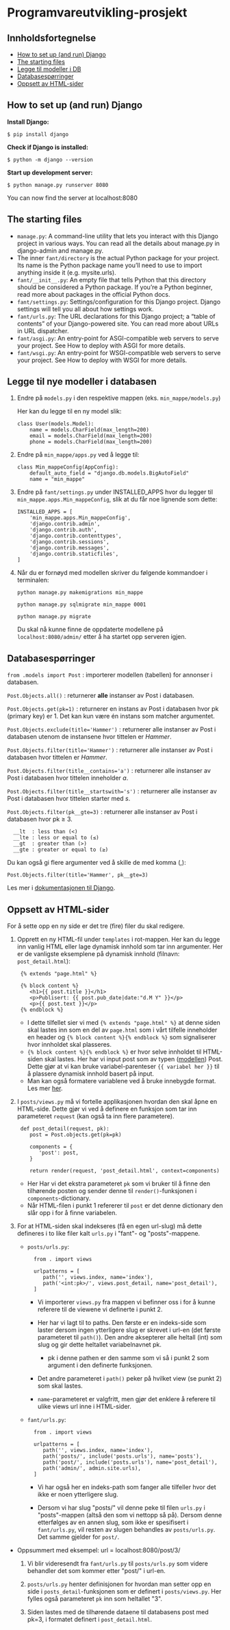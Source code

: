 # Programvareutvikling-prosjekt

## Innholdsfortegnelse

- [How to set up (and run) Django](#how-to-set-up-and-run-django)
- [The starting files](#the-starting-files)
- [Legge til modeller i DB](#legge-til-nye-modeller-i-databasen)
- [Databasespørringer](#databasespørringer)
- [Oppsett av HTML-sider](#oppsett-av-html-sider)

## How to set up (and run) Django

**Install Django:**

`$ pip install django`

**Check if Django is installed:**

`$ python -m django --version`

**Start up development server:**

`$ python manage.py runserver 8080`

You can now find the server at localhost:8080

## The starting files

- `manage.py`: A command-line utility that lets you interact with this Django project in various ways. You can read all the details about manage.py in django-admin and manage.py.
- The inner `fant/directory` is the actual Python package for your project. Its name is the Python package name you’ll need to use to import anything inside it (e.g. mysite.urls).
- `fant/__init__.py`: An empty file that tells Python that this directory should be considered a Python package. If you’re a Python beginner, read more about packages in the official Python docs.
- `fant/settings.py`: Settings/configuration for this Django project. Django settings will tell you all about how settings work.
- `fant/urls.py`: The URL declarations for this Django project; a “table of contents” of your Django-powered site. You can read more about URLs in URL dispatcher.
- `fant/asgi.py`: An entry-point for ASGI-compatible web servers to serve your project. See How to deploy with ASGI for more details.
- `fant/wsgi.py`: An entry-point for WSGI-compatible web servers to serve your project. See How to deploy with WSGI for more details.

## Legge til nye modeller i databasen

1. Endre på `models.py` i den respektive mappen (eks. `min_mappe/models.py`)

   Her kan du legge til en ny model slik:

   ```
   class User(models.Model):
       name = models.CharField(max_length=200)
       email = models.CharField(max_length=200)
       phone = models.CharField(max_length=200)
   ```

2. Endre på `min_mappe/apps.py` ved å legge til:

   ```
   class Min_mappeConfig(AppConfig):
       default_auto_field = "django.db.models.BigAutoField"
       name = "min_mappe"
   ```

3. Endre på `fant/settings.py` under INSTALLED_APPS hvor du legger til `min_mappe.apps.Min_mappeConfig`, slik at du får noe lignende som dette:

   ```
   INSTALLED_APPS = [
       'min_mappe.apps.Min_mappeConfig',
       'django.contrib.admin',
       'django.contrib.auth',
       'django.contrib.contenttypes',
       'django.contrib.sessions',
       'django.contrib.messages',
       'django.contrib.staticfiles',
   ]
   ```

4. Når du er fornøyd med modellen skriver du følgende kommandoer i terminalen:

   `python manage.py makemigrations min_mappe`

   `python manage.py sqlmigrate min_mappe 0001`

   `python manage.py migrate`

   Du skal nå kunne finne de oppdaterte modellene på `localhost:8080/admin/` etter å ha startet opp serveren igjen.

## Databasespørringer

`from .models import Post` : importerer modellen (tabellen) for annonser i databasen.

`Post.Objects.all()` : returnerer **alle** instanser av Post i databasen.

`Post.Objects.get(pk=1)` : returnerer en instans av Post i databasen hvor pk (primary key) er 1. Det kan kun være én instans som matcher argumentet.

`Post.Objects.exclude(title='Hammer')` : returnerer alle instanser av Post i databasen utenom de instansene hvor tittelen er _Hammer_.

`Post.Objects.filter(title='Hammer')` : returnerer alle instanser av Post i databasen hvor tittelen er _Hammer_.

`Post.Objects.filter(title__contains='a')` : returnerer alle instanser av Post i databasen hvor tittelen inneholder _a_.

`Post.Objects.filter(title__startswith='s')` : returnerer alle instanser av Post i databasen hvor tittelen starter med _s_.

`Post.Objects.filter(pk__gte=3)` : returnerer alle instanser av Post i databasen hvor pk ≥ 3.

      __lt  : less than (<)
      __lte : less or equal to (≤)
      __gt  : greater than (>)
      __gte : greater or equal to (≥)

Du kan også gi flere argumenter ved å skille de med komma (,):

`Post.Objects.filter(title='Hammer', pk__gte=3)`

Les mer i [dokumentasjonen til Django](https://docs.djangoproject.com/en/4.1/topics/db/queries/).

## Oppsett av HTML-sider

For å sette opp en ny side er det tre (fire) filer du skal redigere.

1.  Opprett en ny HTML-fil under `templates` i rot-mappen. Her kan du legge inn vanlig HTML eller lage dynamisk innhold som tar inn argumenter. Her er de vanligste eksemplene på dynamisk innhold (filnavn: `post_detail.html`):

         {% extends "page.html" %}

         {% block content %}
            <h1>{{ post.title }}</h1>
            <p>Publisert: {{ post.pub_date|date:"d.M Y" }}</p>
            <p>{{ post.text }}</p>
         {% endblock %}

    - I dette tilfellet sier vi med `{% extends "page.html" %}` at denne siden skal lastes inn som en del av `page.html` som i vårt tilfelle inneholder en header og `{% block content %}{% endblock %}` som signaliserer hvor innholdet skal plasseres.
    - `{% block content %}{% endblock %}` er hvor selve innholdet til HTML-siden skal lastes. Her har vi input post som av typen ([modellen](#legge-til-nye-modeller-i-databasen)) Post. Dette gjør at vi kan bruke variabel-parenteser `{{ variabel her }}` til å plassere dynamisk innhold basert på input.
    - Man kan også formatere variablene ved å bruke innebygde format. Les mer [her](https://docs.djangoproject.com/en/4.1/ref/templates/builtins/).

2.  I `posts/views.py` må vi fortelle applikasjonen hvordan den skal åpne en HTML-side. Dette gjør vi ved å definere en funksjon som tar inn parameteret `request` (kan også ta inn flere parametere).

         def post_detail(request, pk):
            post = Post.objects.get(pk=pk)

            components = {
               'post': post,
            }

            return render(request, 'post_detail.html', context=components)

    - Her Har vi det ekstra parameteret `pk` som vi bruker til å finne den tilhørende posten og sender denne til `render()`-funksjonen i `components`-dictionary.
    - Når HTML-filen i punkt 1 refererer til `post` er det denne dictionary den slår opp i for å finne variabelen.

3.  For at HTML-siden skal indekseres (få en egen url-slug) må dette defineres i to like filer kalt `urls.py` i "fant"- og "posts"-mappene.

    - `posts/urls.py`:

            from . import views

            urlpatterns = [
               path('', views.index, name='index'),
               path('<int:pk>/', views.post_detail, name='post_detail'),
            ]

      - Vi importerer `views.py` fra mappen vi befinner oss i for å kunne referere til de viewene vi definerte i punkt 2.

      - Her har vi lagt til to paths. Den første er en indeks-side som laster dersom ingen ytterligere slug er skrevet i url-en (det første parameteret til `path()`). Den andre aksepterer alle heltall (int) som slug og gir dette heltallet variabelnavnet pk.

        - pk i denne pathen er den samme som vi så i punkt 2 som argument i den definerte funksjonen.

      - Det andre parameteret i `path()` peker på hvilket view (se punkt 2) som skal lastes.

      - `name`-parameteret er valgfritt, men gjør det enklere å referere til ulike views url inne i HTML-sider.

    - `fant/urls.py`:

            from . import views

            urlpatterns = [
               path('', views.index, name='index'),
               path('posts/', include('posts.urls'), name='posts'),
               path('post/', include('posts.urls'), name='post_detail'),
               path('admin/', admin.site.urls),
            ]

      - Vi har også her en indeks-path som fanger alle tilfeller hvor det ikke er noen ytterligere slug.

      - Dersom vi har slug "posts/" vil denne peke til filen `urls.py` i "posts"-mappen (altså den som vi nettopp så på). Dersom denne etterfølges av en annen slug, som ikke er spesifisert i `fant/urls.py`, vil resten av slugen behandles av `posts/urls.py`. Det samme gjelder for `post/`.

- Oppsummert med eksempel: url = localhost:8080/post/3/

  1.  Vi blir videresendt fra `fant/urls.py` til `posts/urls.py` som videre behandler det som kommer etter "post/" i url-en.

  2.  `posts/urls.py` henter definisjonen for hvordan man setter opp en side i `posts_detail`-funksjonen som er definert i `posts/views.py`. Her fylles også parameteret `pk` inn som heltallet "3".

  3.  Siden lastes med de tilhørende dataene til databasens post med pk=3, i formatet definert i `post_detail.html`.
